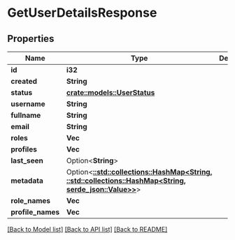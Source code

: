 # GetUserDetailsResponse

## Properties

Name | Type | Description | Notes
------------ | ------------- | ------------- | -------------
**id** | **i32** |  | 
**created** | **String** |  | 
**status** | [**crate::models::UserStatus**](UserStatus.md) |  | 
**username** | **String** |  | 
**fullname** | **String** |  | 
**email** | **String** |  | 
**roles** | **Vec<i32>** |  | 
**profiles** | **Vec<i32>** |  | 
**last_seen** | Option<**String**> |  | 
**metadata** | Option<[**::std::collections::HashMap<String, ::std::collections::HashMap<String, serde_json::Value>>**](map.md)> |  | 
**role_names** | **Vec<String>** |  | 
**profile_names** | **Vec<String>** |  | 

[[Back to Model list]](../README.md#documentation-for-models) [[Back to API list]](../README.md#documentation-for-api-endpoints) [[Back to README]](../README.md)



